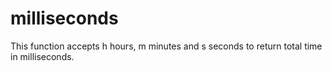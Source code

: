 # milliseconds
This function accepts h hours, m minutes and s seconds to return total time in milliseconds.
